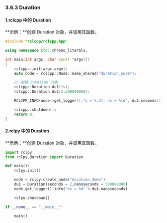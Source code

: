 ### 3.6.3 Duration

#### 1.rclcpp 中的 Duration

**示例：**创建 Duration 对象，并调用其函数。

```cpp
#include "rclcpp/rclcpp.hpp"

using namespace std::chrono_literals;

int main(int argc, char const *argv[])
{
    rclcpp::init(argc,argv);
    auto node = rclcpp::Node::make_shared("duration_node");

    // 创建 Duration 对象
    rclcpp::Duration du1(1s);
    rclcpp::Duration du2(2,500000000);

    RCLCPP_INFO(node->get_logger(),"s = %.2f, ns = %ld", du2.seconds(),du2.nanoseconds());

    rclcpp::shutdown();
    return 0;
}
```

#### 2.rclpy 中的 Duration

**示例：**创建 Duration 对象，并调用其函数。

```py
import rclpy
from rclpy.duration import Duration

def main():
    rclpy.init()    

    node = rclpy.create_node("duration_demo")
    du1 = Duration(seconds = 2,nanoseconds = 500000000)
    node.get_logger().info("ns = %d" % du1.nanoseconds)

    rclpy.shutdown()

if __name__ == "__main__":

    main()
```



